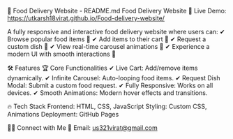 🍕 Food Delivery Website - README.md
Food Delivery Website
🚀 Live Demo: https://utkarsh18virat.github.io/Food-delivery-website/ 

A fully responsive and interactive food delivery website where users can:
✔ Browse popular food items 🍔
✔ Add items to their cart 🛒
✔ Request a custom dish 📝
✔ View real-time carousel animations 🔄
✔ Experience a modern UI with smooth interactions 🎨


🛠️ Features
🏆 Core Functionalities
✔ Live Cart: Add/remove items dynamically.
✔ Infinite Carousel: Auto-looping food items.
✔ Request Dish Modal: Submit a custom food request.
✔ Fully Responsive: Works on all devices.
✔ Smooth Animations: Modern hover effects and transitions.

🔥 Tech Stack
Frontend: HTML, CSS, JavaScript
Styling: Custom CSS, Animations
Deployment: GitHub Pages

👨‍💻 Connect with Me
📧 Email: us321virat@gmail.com
